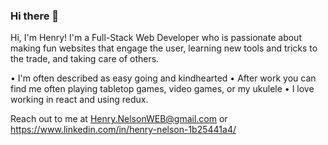 ### Hi there 👋


Hi, I'm Henry! I'm a Full-Stack Web Developer who is passionate about making fun websites that engage the user, learning new tools and tricks to the trade, and taking care of others.

• I'm often described as easy going and kindhearted
• After work you can find me often playing tabletop games, video games, or my ukulele
• I love working in react and using redux.

Reach out to me at Henry.NelsonWEB@gmail.com or https://www.linkedin.com/in/henry-nelson-1b25441a4/
